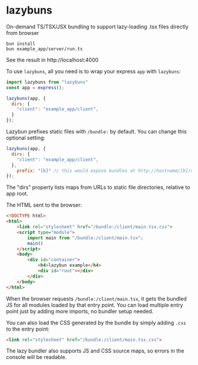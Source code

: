 # lazybuns
On-demand TS/TSX/JSX bundling to support lazy-loading .tsx files directly from browser

```
bun install
bun example_app/server/run.ts
```

See the result in http://localhost:4000


To use `lazybuns`, all you need is to wrap your express `app` with `lazybuns`:

```javascript
import lazybuns from "lazybuns"
const app = express();

lazybuns(app, {
  dirs: {
    "client": "example_app/client",
  }
});
```

Lazybun prefixes static files with `/bundle:` by default. You can change this optional setting:
```javascript
lazybuns(app, {
  dirs: {
    "client": "example_app/client",
  },
    prefix: "[b]" // this would expose bundles at http://hostname/[b]/client/something.tsx
});
```

The "dirs" property lists maps from URLs to static file directories, relative to app root.


The HTML sent to the browser:
```html
<!DOCTYPE html>
<html>
    <link rel="stylesheet" href="/bundle:/client/main.tsx.css">
    <script type="module">
        import main from "/bundle:/client/main.tsx";
        main()
    </script>
    <body>
        <div id="container">
            <h4>lazybun example</h4>
            <div id="root"></div>
        </div>
    </body>
</html>
```

When the browser requests `/bundle:/client/main.tsx`, it gets the bundled JS for all modules loaded by that entry point. You can load multiple entry point just by adding more imports, no bundler setup needed.

You can also load the CSS generated by the bundle by simply adding `.css` to the entry point:
```html
<link rel="stylesheet" href="/bundle:/client/main.tsx.css">
```

The lazy bundler also supports JS and CSS source maps, so errors in the console will be readable.